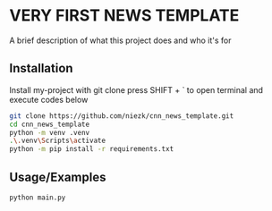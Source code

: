 
# VERY FIRST NEWS TEMPLATE

A brief description of what this project does and who it's for


## Installation

Install my-project with git clone press SHIFT + ` to open terminal and execute codes below

```bash
git clone https://github.com/niezk/cnn_news_template.git
cd cnn_news_template
python -m venv .venv
.\.venv\Scripts\activate
python -m pip install -r requirements.txt
```
    
## Usage/Examples

```python
python main.py
```

